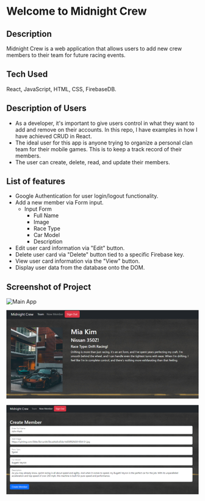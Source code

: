 # Welcome to Midnight Crew

## Description 

Midnight Crew is a web application that allows users to add new crew members to their team for future racing events.

## Tech Used
React, JavaScript, HTML, CSS, FirebaseDB.

## Description of Users
+ As a developer, it's important to give users control in what they want to add and remove on their accounts. In this repo, I have examples in how I have achieved CRUD in React.
+ The ideal user for this app is anyone trying to organize a personal clan team for their mobile games. This is to keep a track record of their members.
+ The user can create, delete, read, and update their members.

## List of features
+ Google Authentication for user login/logout functionality.
+ Add a new member via Form input.
   * Input Form
      * Full Name
      * Image
      * Race Type
      * Car Model
      * Description
+ Edit user card information via "Edit" button.
+ Delete user card via "Delete" button tied to a specific Firebase key.
+ View user card information via the "View" button. 
+ Display user data from the database onto the DOM.

## Screenshot of Project
![Main App][AppOverview]

![View][ViewCard]

![Create][CreateMember]







[AppOverview]: https://drive.google.com/file/d/1M6Mgh1eCPqcKul0cNIdPS4x2VD581BMZ/view?usp=sharing
[ViewCard]: public\Capture2.PNG
[CreateMember]: public\Capture3.PNG
